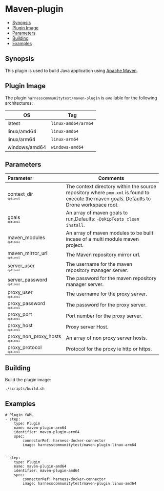 # Maven-plugin

- [Synopsis](#Synopsis)
- [Plugin Image](#Plugin-Image)
- [Parameters](#Parameters)
- [Building](#building)
- [Examples](#Examples)


## Synopsis

This plugin is used to build Java application using [Apache Maven](https://maven.apache.org). 


## Plugin Image

The plugin `harnesscommunitytest/maven-plugin` is available for the following architectures:

| OS            | Tag                 |
|---------------|---------------------|
| latest        | `linux-amd64/arm64` |
| linux/amd64   | `linux-amd64`       |
| linux/arm64   | `linux-arm64`       |
| windows/amd64 | `windows-amd64`     |


## Parameters

| Parameter                                                                        | Comments                                                                                                                                  |
|:---------------------------------------------------------------------------------|-------------------------------------------------------------------------------------------------------------------------------------------|
| context_dir <span style="font-size: 10px"><br/>`optional`</span>                 | The context directory within the source repository where `pom.xml` is found to execute the maven goals. Defaults to Drone workspace root. |
| goals <span style="font-size: 10px"><br/>`optional`</span>                       | An array of maven goals to run.Defaults: `-DskipTests clean install`.                                                                     |
| maven_modules <span style="font-size: 10px"><br/>`optional`</span>               | An array of maven modules to be built incase of a multi module maven project.                                                             |
| maven_mirror_url <span style="font-size: 10px"><br/>`optional`</span>            | The Maven repository mirror url.                                                                                                          |
| server_user <span style="font-size: 10px"><br/>`optional`</span>                 | The username for the maven repository manager server.                                                                                     |
| server_password <span style="font-size: 10px"><br/>`optional`</span>             | The password for the maven repository manager server.                                                                                     |
| proxy_user <span style="font-size: 10px"><br/>`optional`</span>                  | The username for the proxy server.                                                                                                        |
| proxy_password <span style="font-size: 10px"><br/>`optional`</span>              | The password for the proxy server.                                                                                                        |
| proxy_port <span style="font-size: 10px"><br/>`optional`</span>                  | Port number for the proxy server.                                                                                                         |
| proxy_host <span style="font-size: 10px"><br/>`optional`</span>                  | Proxy server Host.                                                                                                                        |
| proxy_non_proxy_hosts <span style="font-size: 10px"><br/>`optional`</span>       | An array of non proxy server hosts.                                                                                                       |
| proxy_protocol <span style="font-size: 10px"><br/>`optional`</span>              | Protocol for the proxy ie http or https.                                                                                                  |


## Building

Build the plugin image:

```text
./scripts/build.sh
```

## Examples

```
# Plugin YAML
- step:
    type: Plugin
    name: maven-plugin-arm64
    identifier: maven-plugin-arm64
    spec:
        connectorRef: harness-docker-connector
        image: harnesscommunitytest/maven-plugin:linux-arm64
       

- step:
    type: Plugin
    name: maven-plugin-amd64
    identifier: maven-plugin-amd64
    spec:
        connectorRef: harness-docker-connector
        image: harnesscommunitytest/maven-plugin:linux-amd64
        